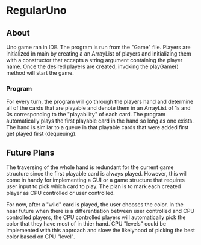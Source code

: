 # RegularUno

## About
Uno game ran in IDE. The program is run from the "Game" file. Players are initialized in main by creating a an ArrayList of players and initializing them with a constructor
that accepts a string argument containing the player name. Once the desired players are created, invoking the playGame() method will start the game. 

### Program
For every turn, the program will go through the players hand and determine all of the cards that are playable and denote them in an ArrayList of 1s and 0s corresponding to 
the "playability" of each card. The program automatically plays the first playable card in the hand so long as one exists. The hand is similar to a queue in that playable cards that were added
first get played first (dequeuing). 

## Future Plans

The traversing of the whole hand is redundant for the current game structure since the first playable card is always played. However, this will come in handy for implementing a GUI or a game structure that requires user input to pick which card to play. The plan is to mark each created player as CPU controlled or user controlled. 

For now, after a "wild" card is played, the user chooses the color. In the near future when there is a differentiation between user controlled and CPU controlled players, the CPU controlled players will automatically pick the color that they have most of in thier hand. CPU "levels" could be implemented with this approach and skew the likelyhood of picking the best color based on CPU "level".


